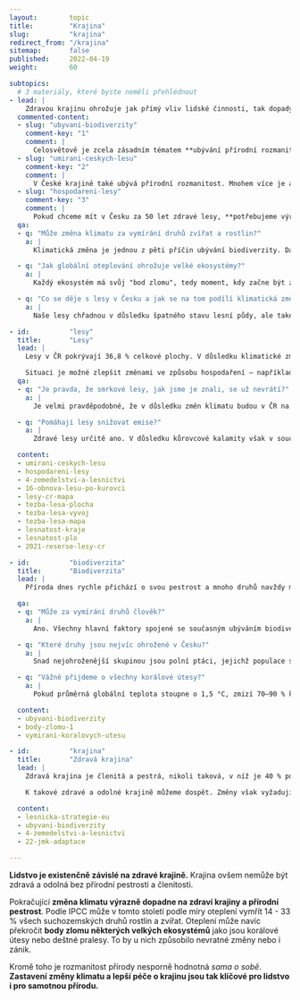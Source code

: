 ```yaml
---
layout:        topic
title:         "Krajina"
slug:          "krajina"
redirect_from: "/krajina"
sitemap:       false
published:     2022-04-19
weight:        60

subtopics:
  # 3 materiály, které byste neměli přehlédnout
- lead: |
    Zdravou krajinu ohrožuje jak přímý vliv lidské činnosti, tak dopady změny klimatu. Co se s krajinou děje a co s tím můžeme dělat?
  commented-content:
  - slug: "ubyvani-biodiverzity"
    comment-key: "1"
    comment: |
      Celosvětově je zcela zásadním tématem **ubývání přírodní rozmanitosti**.
  - slug: "umirani-ceskych-lesu"
    comment-key: "2"
    comment: |
      V České krajině také ubývá přírodní rozmanitost. Mnohem více je ale vidět **odumírání jehličnatých lesů**.
  - slug: "hospodareni-lesy"
    comment-key: "3"
    comment: |
      Pokud chceme mít v Česku za 50 let zdravé lesy, **potřebujeme výrazně upravit lesní hospodaření**.
  qa:
  - q: "Může změna klimatu za vymírání druhů zvířat a rostlin?"
    a: |
      Klimatická změna je jednou z pěti příčin ubývání biodiverzity. Dále se na něm podílí nadměrná exploatace (tedy lov ptáků, savců a intenzivní rybolov), šíření nepůvodních druhů do míst, kde dříve nebyly, ubývání biotopů za účelem rozšiřování polí a plantáží a také znečištění prostředí způsobené používáním velkého množství pesticidů a umělých hnojiv.

  - q: "Jak globální oteplování ohrožuje velké ekosystémy?"
    a: |
      Každý ekosystém má svůj "bod zlomu", tedy moment, kdy začne být změna přírodních podmínek natolik významná, že už ji tento ekosystém není schopen dále zvládat a "zlomí se" – podobně jako větev stromu při příliš velkém zatížení. Zatímco oteplení o 1,5 °C bude fatální "jen" pro většinu korálových útesů v oceánech, hranicí 2 °C se již blížíme pravděpodobným bodům zlomu u mnoha velkých ekosystémů na naší planetě, jako jsou například severské jehličnaté lesy.

  - q: "Co se děje s lesy v Česku a jak se na tom podílí klimatická změna?"
    a: |
      Naše lesy chřadnou v důsledku špatného stavu lesní půdy, ale také kvůli lesnímu hospodaření, jež po dlouhou dobu kladlo ekonomický zájem nad přírodu. Klimatická změna je třetí faktor, který situaci dále zhoršuje – otepluje se, voda se více odpařuje, mění se charakter srážek, a les je tak ještě zranitelnější, mimo jiné i vůči škůdcům, s nimiž si dříve uměl poradit lépe. Kůrovcové kalamity nejsou ničím novým, lesy však nikdy nebyly tak málo odolné, jako jsou v důsledku uvedených faktorů dnes, a proto kalamity neprobíhaly v takovém rozsahu – jen v letech 2016–2020 byla v ČR vytěžena plocha jehličnatého lesa odpovídající obdélníku o rozměrech 56x26 km.

- id:          "lesy"
  title:       "Lesy"
  lead: |
    Lesy v ČR pokrývají 36,8 % celkové plochy. V důsledku klimatické změny, preferování monokultur jehličnanů v minulosti a špatného stavu lesní půdy jsou dnes lesy u nás jednak zranitelné vůči škůdcům (například kůrovci) a jednak mají nízkou schopnost adaptace na měnící se podmínky, jako je rostoucí průměrná roční teplota, změny v rozložení srážek a podobně.

    Situaci je možné zlepšit změnami ve způsobu hospodaření – například pestřejší skladbou dřevin a vysazováním druhů, které budou méně citlivé na sucho a vyšší teploty než smrky, či šetrnější těžbou. Důležité však budou i legislativní kroky, jež například umožní efektivně regulovat stavy zvěře, a také finanční podpora lesnictví ze strany státu.
  qa:
  - q: "Je pravda, že smrkové lesy, jak jsme je znali, se už nevrátí?"
    a: |
      Je velmi pravděpodobné, že v důsledku změn klimatu budou v ČR na konci 21. století smrky už jen v nejvyšších horských polohách, jinde prakticky zmizí nebo se budou vyskytovat ojediněle. I ve středních a nižších polohách můžeme mít zdravé a odolné lesy, musí se však změnit jejich skladba – dařit se bude zejména dřevinám, které budou odolnější vůči suchu a nárůstu teplot (dub, buk).

  - q: "Pomáhají lesy snižovat emise?"
    a: |
      Zdravé lesy určitě ano. V důsledku kůrovcové kalamity však v současnosti české lesy nejenže emise nesnižují, ale naopak jich velké množství samy vytvářejí – do půdy, která zůstane odkrytá na slunci po kalamitní těžbě a vysychá, se žádný uhlík neukládá, naopak se z ní uvolňuje do atmosféry. Množství emisí z našich lesů bylo v roce 2019 už srovnatelné s množstvím, které vyprodukuje veškerá osobní automobilová doprava v Česku.

  content:
  - umirani-ceskych-lesu
  - hospodareni-lesy
  - 4-zemedelstvi-a-lesnictvi
  - 16-obnova-lesu-po-kurovci
  - lesy-cr-mapa
  - tezba-lesa-plocha
  - tezba-lesa-vyvoj
  - tezba-lesa-mapa
  - lesnatost-kraje
  - lesnatost-plo
  - 2021-reserse-lesy-cr

- id:          "biodiverzita"
  title:       "Biodiverzita"
  lead: |
    Příroda dnes rychle přichází o svou pestrost a mnoho druhů navždy mizí. Jen v živočišné říši je nyní vyhubením více či méně ohrožena zhruba 1/7 všech ptáků, 1/4 savců, 1/5 plazů, 1/3 paryb (žraloků a rejnoků) a 2/5 obojživelníků. K tomu, abychom tomuto chudnutí živého světa zabránili, bude ovšem nutné udělat víc než jen chránit malé kousky přírody v rezervacích – musíme vrátit život a pestrost i na pole, louky, do lesů, řek nebo rybníků. Uvědomovat si krajinné návaznosti, vnímat všechny důležité funkce krajiny (včetně té produkční, na níž jsme závislí) a umět přemýšlet v delších časových úsecích, než je několik nejbližších let.

  qa:
  - q: "Může za vymírání druhů člověk?"
    a: |
      Ano. Všechny hlavní faktory spojené se současným ubýváním biodiverzity jsou důsledkem aktivity člověka. Což je dobrá zpráva v tom smyslu, že záleží do velké míry na nás, zda se tento negativní trend podaří zvrátit. Více v textu [Proč příroda tak rychle přichází o svou rozmanitost?](/explainery/ubyvani-biodiverzity).

  - q: "Které druhy jsou nejvíc ohrožené v Česku?"
    a: |
      Snad nejohroženější skupinou jsou polní ptáci, jejichž populace se rychle zmenšují: mizí skřivani a luční konipasové, sýčci či chocholouši patří mezi kriticky ohrožené. Ubývá také různých druhů motýlů a hmyzu.

  - q: "Vážně přijdeme o všechny korálové útesy?"
    a: |
      Pokud průměrná globální teplota stoupne o 1,5 °C, zmizí 70–90 % korálových útesů, při oteplení o 2 °C pak nepřežijí již téměř žádní teplovodní koráli. Ti přitom vytvářejí podmínky pro život nejméně čtvrtiny všech známých mořských druhů (z hlediska druhové pestrosti překonávají i tropické deštné pralesy) a na jejich existenci závisí obživa přinejmenším půl miliardy lidí.

  content:
  - ubyvani-biodiverzity
  - body-zlomu-1
  - vymirani-koralovych-utesu

- id:          "krajina"
  title:       "Zdravá krajina"
  lead: |
    Zdravá krajina je členitá a pestrá, nikoli taková, v níž je 40 % podzemních vod kontaminováno pesticidy jako dnes nebo v níž se rozkládají obrovské lány s jedinou plodinou, které jsou jinak téměř bez života. Není to krajina s holými kopci, jež zbyly po jehličnatých lesích, s řekami v betonových korytech, krajina bez obojživelníků, ryb, hmyzu či ptáků. Zdravá krajina je odolná – tedy dokáže dobře zvládat různé změny, včetně těch klimatických.

    K takové zdravé a odolné krajině můžeme dospět. Změny však vyžadují dobrou vůli hospodařit s ohledem na přírodu, zemědělcům a lesníkům musejí dávat smysl i ekonomicky. Klíčová je v tom promyšlená pomoc ze strany státu, který stanoví jasná kriteria pro dotace a šetrné hospodaření.

  content:
  - lesnicka-strategie-eu
  - ubyvani-biodiverzity
  - 4-zemedelstvi-a-lesnictvi
  - 22-jmk-adaptace

---
```


**Lidstvo je existenčně závislé na zdravé krajině.** Krajina ovšem nemůže být zdravá a odolná bez přírodní pestrosti a členitosti.

Pokračující **změna klimatu výrazně dopadne na zdraví krajiny a přírodní pestrost**. Podle IPCC může v tomto století podle míry oteplení vymřít 14 - 33 % všech suchozemských druhů rostlin a zvířat. Oteplení může navíc překročit **body zlomu některých velkých ekosystémů** jako jsou korálové útesy nebo deštné pralesy. To by u nich způsobilo nevratné změny nebo i zánik.

Kromě toho je rozmanitost přírody nesporně hodnotná _sama o sobě_. **Zastavení změny klimatu a lepší péče o krajinu jsou tak klíčové pro lidstvo i pro samotnou přírodu.**
